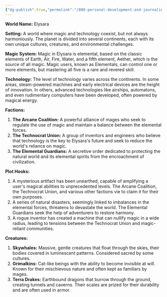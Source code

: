 ```yaml
---
{"dg-publish":true,"permalink":"/800-personal-development-and-journaling/810-hermit-gaming/games-in-development/the-world-of-elysara/worldbuilding/elysara/intro-to-elysara/"}
---
```


**World Name:** Elysara

**Setting:** A world where magic and technology coexist, but not always harmoniously. The planet is divided into several continents, each with its own unique cultures, creatures, and environmental challenges.

**Magic System:** Magic in Elysara is elemental, based on the classic elements of Earth, Air, Fire, Water, and a fifth element, Aether, which is the source of all magic. Magic users, known as Elementals, can control one or more elements, but mastering all five is a rare and revered skill.

**Technology:** The level of technology varies across the continents. In some areas, steam-powered machines and early electrical devices are the height of innovation. In others, advanced technologies like airships, automatons, and even rudimentary computers have been developed, often powered by magical energy.

**Factions:**

1. **The Arcane Coalition:** A powerful alliance of mages who seek to regulate the use of magic and maintain a balance between the elemental forces.
2. **The Technocrat Union:** A group of inventors and engineers who believe that technology is the key to Elysara's future and seek to reduce the world's reliance on magic.
3. **The Elemental Guardians:** A secretive order dedicated to protecting the natural world and its elemental spirits from the encroachment of civilization.

**Plot Hooks:**

1. A mysterious artifact has been unearthed, capable of amplifying a user's magical abilities to unprecedented levels. The Arcane Coalition, the Technocrat Union, and various other factions vie to claim it for their own purposes.
2. A series of natural disasters, seemingly linked to imbalances in the elemental forces, threatens to devastate the world. The Elemental Guardians seek the help of adventurers to restore harmony.
3. A rogue inventor has created a machine that can nullify magic in a wide radius, leading to tensions between the Technocrat Union and magic-reliant communities.

**Creatures:**

1. **Skywhales:** Massive, gentle creatures that float through the skies, their bodies covered in luminescent patterns. Considered sacred by some cultures.
2. **Grimalkins:** Cat-like beings with the ability to become invisible at will. Known for their mischievous nature and often kept as familiars by mages.
3. **Terra Drakes:** Earthbound dragons that burrow through the ground, creating tunnels and caverns. Their scales are prized for their durability and are often used in armor.